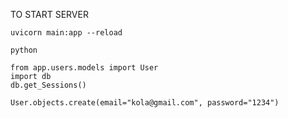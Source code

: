 TO START SERVER
```
uvicorn main:app --reload
```


```
python

from app.users.models import User
import db
db.get_Sessions()

User.objects.create(email="kola@gmail.com", password="1234")

```